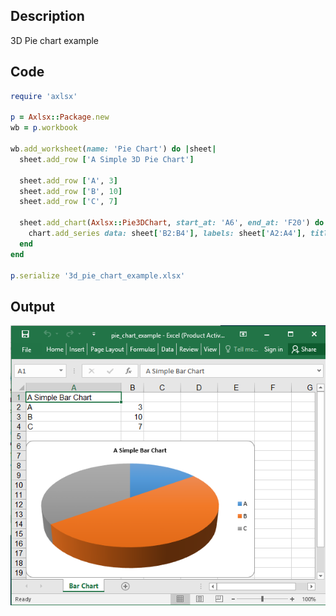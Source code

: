## Description

3D Pie chart example

## Code

```ruby
require 'axlsx'

p = Axlsx::Package.new
wb = p.workbook

wb.add_worksheet(name: 'Pie Chart') do |sheet|
  sheet.add_row ['A Simple 3D Pie Chart']

  sheet.add_row ['A', 3]
  sheet.add_row ['B', 10]
  sheet.add_row ['C', 7]

  sheet.add_chart(Axlsx::Pie3DChart, start_at: 'A6', end_at: 'F20') do |chart|
    chart.add_series data: sheet['B2:B4'], labels: sheet['A2:A4'], title: sheet['A1']
  end
end

p.serialize '3d_pie_chart_example.xlsx'
```

## Output

![Output](images/3d_pie_chart_example.png "Output")
